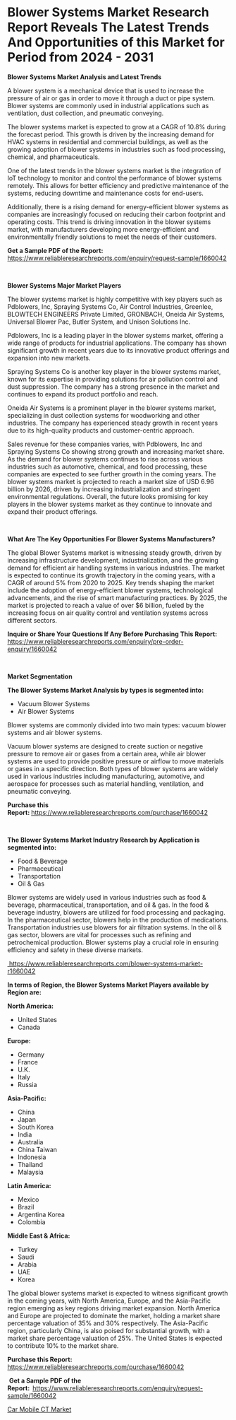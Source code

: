 <p><h1>Blower Systems Market Research Report Reveals The Latest Trends And Opportunities of this Market for Period from 2024 - 2031</h1></p><p><strong>Blower Systems Market Analysis and Latest Trends</strong></p>
<p><p>A blower system is a mechanical device that is used to increase the pressure of air or gas in order to move it through a duct or pipe system. Blower systems are commonly used in industrial applications such as ventilation, dust collection, and pneumatic conveying.</p><p>The blower systems market is expected to grow at a CAGR of 10.8% during the forecast period. This growth is driven by the increasing demand for HVAC systems in residential and commercial buildings, as well as the growing adoption of blower systems in industries such as food processing, chemical, and pharmaceuticals.</p><p>One of the latest trends in the blower systems market is the integration of IoT technology to monitor and control the performance of blower systems remotely. This allows for better efficiency and predictive maintenance of the systems, reducing downtime and maintenance costs for end-users.</p><p>Additionally, there is a rising demand for energy-efficient blower systems as companies are increasingly focused on reducing their carbon footprint and operating costs. This trend is driving innovation in the blower systems market, with manufacturers developing more energy-efficient and environmentally friendly solutions to meet the needs of their customers.</p></p>
<p><strong>Get a Sample PDF of the Report:&nbsp;</strong> <a href="https://www.reliableresearchreports.com/enquiry/request-sample/1660042">https://www.reliableresearchreports.com/enquiry/request-sample/1660042</a></p>
<p>&nbsp;</p>
<p><strong>Blower Systems Major Market Players</strong></p>
<p><p>The blower systems market is highly competitive with key players such as Pdblowers, Inc, Spraying Systems Co, Air Control Industries, Greenlee, BLOWTECH ENGINEERS Private Limited, GRONBACH, Oneida Air Systems, Universal Blower Pac, Butler System, and Unison Solutions Inc. </p><p>Pdblowers, Inc is a leading player in the blower systems market, offering a wide range of products for industrial applications. The company has shown significant growth in recent years due to its innovative product offerings and expansion into new markets. </p><p>Spraying Systems Co is another key player in the blower systems market, known for its expertise in providing solutions for air pollution control and dust suppression. The company has a strong presence in the market and continues to expand its product portfolio and reach.</p><p>Oneida Air Systems is a prominent player in the blower systems market, specializing in dust collection systems for woodworking and other industries. The company has experienced steady growth in recent years due to its high-quality products and customer-centric approach.</p><p>Sales revenue for these companies varies, with Pdblowers, Inc and Spraying Systems Co showing strong growth and increasing market share. As the demand for blower systems continues to rise across various industries such as automotive, chemical, and food processing, these companies are expected to see further growth in the coming years. The blower systems market is projected to reach a market size of USD 6.96 billion by 2026, driven by increasing industrialization and stringent environmental regulations. Overall, the future looks promising for key players in the blower systems market as they continue to innovate and expand their product offerings.</p></p>
<p>&nbsp;</p>
<p><strong>What Are The Key Opportunities For Blower Systems Manufacturers?</strong></p>
<p><p>The global Blower Systems market is witnessing steady growth, driven by increasing infrastructure development, industrialization, and the growing demand for efficient air handling systems in various industries. The market is expected to continue its growth trajectory in the coming years, with a CAGR of around 5% from 2020 to 2025. Key trends shaping the market include the adoption of energy-efficient blower systems, technological advancements, and the rise of smart manufacturing practices. By 2025, the market is projected to reach a value of over $6 billion, fueled by the increasing focus on air quality control and ventilation systems across different sectors.</p></p>
<p><strong>Inquire or Share Your Questions If Any Before Purchasing This Report:</strong> <a href="https://www.reliableresearchreports.com/enquiry/pre-order-enquiry/1660042">https://www.reliableresearchreports.com/enquiry/pre-order-enquiry/1660042</a></p>
<p>&nbsp;</p>
<p><strong>Market Segmentation</strong></p>
<p><strong>The Blower Systems Market Analysis by types is segmented into:</strong></p>
<p><ul><li>Vacuum Blower Systems</li><li>Air Blower Systems</li></ul></p>
<p><p>Blower systems are commonly divided into two main types: vacuum blower systems and air blower systems. </p><p>Vacuum blower systems are designed to create suction or negative pressure to remove air or gases from a certain area, while air blower systems are used to provide positive pressure or airflow to move materials or gases in a specific direction. Both types of blower systems are widely used in various industries including manufacturing, automotive, and aerospace for processes such as material handling, ventilation, and pneumatic conveying.</p></p>
<p><strong>Purchase this Report:&nbsp;</strong><a href="https://www.reliableresearchreports.com/purchase/1660042">https://www.reliableresearchreports.com/purchase/1660042</a></p>
<p>&nbsp;</p>
<p><strong>The Blower Systems Market Industry Research by Application is segmented into:</strong></p>
<p><ul><li>Food & Beverage</li><li>Pharmaceutical</li><li>Transportation</li><li>Oil & Gas</li></ul></p>
<p><p>Blower systems are widely used in various industries such as food & beverage, pharmaceutical, transportation, and oil & gas. In the food & beverage industry, blowers are utilized for food processing and packaging. In the pharmaceutical sector, blowers help in the production of medications. Transportation industries use blowers for air filtration systems. In the oil & gas sector, blowers are vital for processes such as refining and petrochemical production. Blower systems play a crucial role in ensuring efficiency and safety in these diverse markets.</p></p>
<p><a href="https://www.reliableresearchreports.com/blower-systems-market-r1660042">&nbsp;https://www.reliableresearchreports.com/blower-systems-market-r1660042</a></p>
<p><strong>In terms of Region, the Blower Systems Market Players available by Region are:</strong></p>
<p>
    <p> <strong> North America: </strong>
        <ul>
            <li>United States</li>
            <li>Canada</li>
        </ul>
        </p> 
    <p> <strong> Europe: </strong>
        <ul>
            <li>Germany</li>
            <li>France</li>
            <li>U.K.</li>
            <li>Italy</li>
            <li>Russia</li>
        </ul>
        </p> 
    <p> <strong> Asia-Pacific: </strong>
        <ul>
            <li>China</li>
            <li>Japan</li>
            <li>South Korea</li>
            <li>India</li>
            <li>Australia</li>
            <li>China Taiwan</li>
            <li>Indonesia</li>
            <li>Thailand</li>
            <li>Malaysia</li>
        </ul>
        </p> 
    <p> <strong> Latin America: </strong>
        <ul>
            <li>Mexico</li>
            <li>Brazil</li>
            <li>Argentina Korea</li>
            <li>Colombia</li>
        </ul>
        </p> 
    <p> <strong> Middle East & Africa: </strong>
        <ul>
            <li>Turkey</li>
            <li>Saudi</li>
            <li>Arabia</li>
            <li>UAE</li>
            <li>Korea</li>
        </ul>
    </p>
    </p>
<p><p>The global blower systems market is expected to witness significant growth in the coming years, with North America, Europe, and the Asia-Pacific region emerging as key regions driving market expansion. North America and Europe are projected to dominate the market, holding a market share percentage valuation of 35% and 30% respectively. The Asia-Pacific region, particularly China, is also poised for substantial growth, with a market share percentage valuation of 25%. The United States is expected to contribute 10% to the market share.</p></p>
<p><strong>Purchase this Report: </strong><a href="https://www.reliableresearchreports.com/purchase/1660042">https://www.reliableresearchreports.com/purchase/1660042</a></p>
<p>&nbsp;<strong>Get a Sample PDF of the Report:&nbsp;&nbsp;</strong><a href="https://www.reliableresearchreports.com/enquiry/request-sample/1660042">https://www.reliableresearchreports.com/enquiry/request-sample/1660042</a></p>
<p><strong></strong></p>
<p><p><a href="https://meowing-lemming-dd3.notion.site/Car-Mobile-CT-Market-Analysis-and-Sze-Forecasted-for-period-from-2024-to-2031-794f7aa6cb4640b09dd93ec6156c8a88">Car Mobile CT Market</a></p></p>